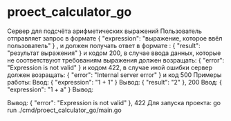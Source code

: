 # proect_calculator_go
Сервер для подсчёта арифметических выражений
Пользователь отправляет запрос в формате {
    "expression": "выражение, которое ввёл пользователь"
} , и должен получать ответ в формате :
{
    "result": "результат выражения"
} и кодом 200, в случае ввода данных, которые не соответствуют требованиям выражения должен возращать:
{
    "error": "Expression is not valid"
} и кодом 422, в случае иной ошибки сервер должен возращать:
{
    "error": "Internal server error"
} и код 500
Примеры работы:
Ввод:
{
    "expression": "1 + 1"
}
Вывод: {
    "result": "2"
}, 200
Ввод:
{
    "expression": "1 + a"
} Вывод:

Вывод: {
    "error": "Expression is not valid"
}, 422
Для запуска проекта:
go run ./cmd/proect_calculator_go/main.go


